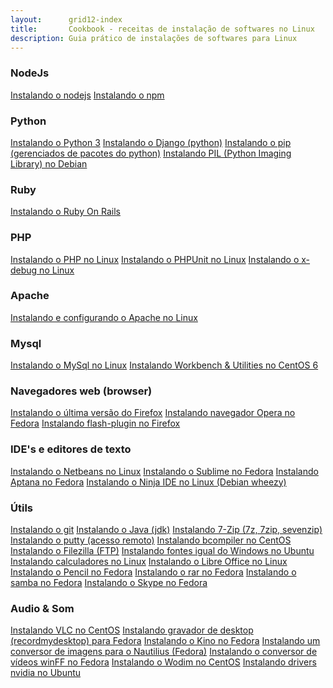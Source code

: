 ```yaml
---
layout:      grid12-index
title:       Cookbook - receitas de instalação de softwares no Linux
description: Guia prático de instalações de softwares para Linux
---
```


### NodeJs

<div class="list-group">
    <a href="/linux/cookbook/nodejs/" class="list-group-item">Instalando o nodejs</a>
    <a href="/linux/cookbook/npm/" class="list-group-item">Instalando o npm</a>
</div>


### Python

<div class="list-group">
    <a href="/linux/cookbook/python/" class="list-group-item">Instalando o Python 3</a>
    <a href="/linux/cookbook/django/" class="list-group-item">Instalando o Django (python)</a>
    <a href="/linux/cookbook/pip/" class="list-group-item">Instalando o pip (gerenciados de pacotes do python)</a>
    <a href="/linux/cookbook/pil/" class="list-group-item">Instalando PIL (Python Imaging Library) no Debian</a>
</div>


### Ruby

<div class="list-group">
    <a href="/linux/cookbook/ruby-on-rails/" class="list-group-item">Instalando o Ruby On Rails</a>
</div>


### PHP

<div class="list-group">
    <a href="/linux/cookbook/php/" class="list-group-item">Instalando o PHP  no Linux</a>
    <a href="/linux/cookbook/phpunit/" class="list-group-item">Instalando o PHPUnit no Linux</a>
    <a href="/linux/cookbook/xdebug/" class="list-group-item">Instalando o x-debug no Linux</a>
</div>


### Apache

<div class="list-group">
    <a href="/linux/cookbook/apache-via-yum-apt-get/" class="list-group-item">Instalando e configurando o Apache no Linux</a>
</div>


### Mysql

<div class="list-group">
    <a href="/linux/cookbook/mysql/" class="list-group-item">Instalando o MySql no Linux</a>
    <a href="/linux/cookbook/mysql-workbench" class="list-group-item">Instalando Workbench & Utilities no CentOS 6</a>
</div>


###  Navegadores web (browser)

<div class="list-group">
    <a href="/linux/cookbook/firefox/" class="list-group-item">Instalando o última versão do Firefox</a>
    <a href="/linux/cookbook/opera" class="list-group-item">Instalando navegador Opera no Fedora</a>
    <a href="/linux/cookbook/flash-plugin/" class="list-group-item">Instalando flash-plugin no Firefox</a>
</div>


###  IDE's e editores de texto

<div class="list-group">
    <a href="/linux/cookbook/netbeans/" class="list-group-item">Instalando o Netbeans no Linux</a>
    <a href="/linux/cookbook/sublime/" class="list-group-item">Instalando o Sublime no Fedora</a>
    <a href="/linux/cookbook/aptana/" class="list-group-item">Instalando Aptana no Fedora</a>
    <a href="/linux/cookbook/ninja-ide/" class="list-group-item">Instalando o Ninja IDE no Linux (Debian wheezy)</a>
</div>


###  Útils

<div class="list-group">
    <a href="/linux/cookbook/git/" class="list-group-item">Instalando o git</a>
    <a href="/linux/cookbook/java/" class="list-group-item">Instalando o Java (jdk)</a>
    <a href="/linux/cookbook/7z/" class="list-group-item">Instalando 7-Zip (7z, 7zip, sevenzip)</a>
    <a href="/linux/cookbook/putty/" class="list-group-item">Instalando o putty (acesso remoto)</a>
    <a href="/linux/cookbook/bcompiler/" class="list-group-item">Instalando bcompiler no CentOS</a>
    <a href="/linux/cookbook/filezilla/" class="list-group-item">Instalando o Filezilla (FTP)</a>
    <a href="/linux/cookbook/fonts-windows/" class="list-group-item">Instalando fontes igual do Windows no Ubuntu</a>
    <a href="/linux/cookbook/calculadoras/" class="list-group-item">Instalando calculadores no Linux</a>
    <a href="/linux/cookbook/libre-office/" class="list-group-item">Instalando o Libre Office no Linux</a>
    <a href="/linux/cookbook/pencil/" class="list-group-item">Instalando o Pencil no Fedora</a>
    <a href="/linux/cookbook/rar/" class="list-group-item">Instalando o rar no Fedora</a>
    <a href="/linux/cookbook/samba/" class="list-group-item">Instalando o samba no Fedora</a>
    <a href="/linux/cookbook/skype/" class="list-group-item">Instalando o Skype no Fedora</a>
</div>


###  Audio & Som

<div class="list-group">
    <a href="/linux/cookbook/vlc/" class="list-group-item">Instalando VLC no CentOS</a>
    <a href="/linux/cookbook/gtk-recordmydesktop/" class="list-group-item">Instalando gravador de desktop (recordmydesktop) para Fedora</a>
    <a href="/linux/cookbook/kino/" class="list-group-item">Instalando o Kino no Fedora</a>
    <a href="/linux/cookbook/nautilus-image-converter/" class="list-group-item">Instalando um conversor de imagens para o Nautilius (Fedora)</a>
    <a href="/linux/cookbook/winff/" class="list-group-item">Instalando o conversor de vídeos winFF no Fedora</a>
    <a href="/linux/cookbook/wodim/" class="list-group-item">Instalando o Wodim no CentOS</a>
    <a href="/linux/cookbook/drivers-nvidia/" class="list-group-item">Instalando drivers nvidia no Ubuntu</a>
</div>
